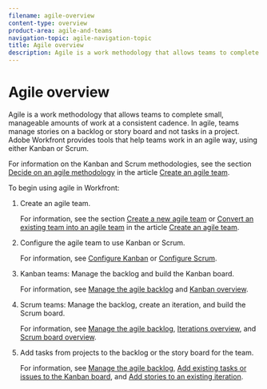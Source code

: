 ```yaml
---
filename: agile-overview
content-type: overview
product-area: agile-and-teams
navigation-topic: agile-navigation-topic
title: Agile overview
description: Agile is a work methodology that allows teams to complete small, manageable amounts of work at a consistent cadence. In agile, teams manage stories on a backlog or story board and not tasks in a project. Adobe Workfront provides tools that help teams work in an agile way, using either Kanban or Scrum.
---
```


# Agile overview

Agile is a work methodology that allows teams to complete small, manageable amounts of work at a consistent cadence. In agile, teams manage stories on a backlog or story board and not tasks in a project. Adobe Workfront provides tools that help teams work in an agile way, using either Kanban or Scrum.

For information on the Kanban and Scrum methodologies, see the section [Decide on an agile methodology](../agile/get-started-with-agile-in-workfront/create-an-agile-team.md#deciding) in the article [Create an agile team](../agile/get-started-with-agile-in-workfront/create-an-agile-team.md).

To begin using agile in Workfront:

1. Create an agile team.

   For information, see the section [Create a new agile team](../agile/get-started-with-agile-in-workfront/create-an-agile-team.md#creating-an-agile-team-from-scratch) or [Convert an existing team into an agile team](../agile/get-started-with-agile-in-workfront/create-an-agile-team.md#converting-an-existing-team-into-an-agaile-team) in the article [Create an agile team](../agile/get-started-with-agile-in-workfront/create-an-agile-team.md).

1. Configure the agile team to use Kanban or Scrum.

   For information, see [Configure Kanban](../agile/get-started-with-agile-in-workfront/configure-kanban.md) or [Configure Scrum](../agile/get-started-with-agile-in-workfront/configure-scrum.md).

1. Kanban teams: Manage the backlog and build the Kanban board.

   For information, see [Manage the agile backlog](../agile/work-in-an-agile-environment/manage-the-agile-backlog.md) and [Kanban overview](../agile/use-kanban-in-an-agile-team/kanban-overview.md).

1. Scrum teams: Manage the backlog, create an iteration, and build the Scrum board.

   For information, see [Manage the agile backlog](../agile/work-in-an-agile-environment/manage-the-agile-backlog.md), [Iterations overview](../agile/use-scrum-in-an-agile-team/iterations/iterations-overview.md), and [Scrum board overview](../agile/use-scrum-in-an-agile-team/scrum-board/scrum-board-overview.md).

1. Add tasks from projects to the backlog or the story board for the team.

   For information, see [Manage the agile backlog](../agile/work-in-an-agile-environment/manage-the-agile-backlog.md), [Add existing tasks or issues to the Kanban board](../agile/use-kanban-in-an-agile-team/add-existing-tasks-or-issues-to-the-kanban-board.md), and [Add stories to an existing iteration](../agile/use-scrum-in-an-agile-team/iterations/add-stories-to-existing-iteration.md).

